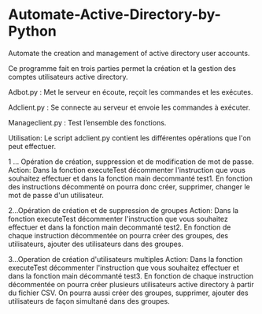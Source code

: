 # Automate-Active-Directory-by-Python
Automate the creation and management of active directory user accounts.

Ce programme fait en trois parties  permet la création et la gestion des comptes utilisateurs active directory.

Adbot.py : Met le serveur en écoute, reçoit les commandes et les exécutes.

Adclient.py : Se connecte au serveur et envoie  les commandes à exécuter.

Manageclient.py : Test l’ensemble des fonctions.

Utilisation:
Le script adclient.py contient les différentes opérations que l'on peut effectuer.

1 ... Opération de création, suppression et de modification de mot de passe.
Action: Dans la fonction executeTest  décommenter  l'instruction que vous souhaitez effectuer et dans la fonction main decommanté test1.
En fonction des instructions décommenté on pourra donc créer, supprimer, changer le mot de passe d'un utilisateur.

2...Opération de création et de suppression de groupes
Action: Dans la fonction executeTest  décommenter l'instruction que vous souhaitez effectuer et dans la fonction main decommanté test2.
En fonction de chaque instruction décommentée on pourra créer des groupes, des utilisateurs, ajouter des utilisateurs dans des groupes.

3...Operation de création d'utilisateurs multiples
Action: Dans la fonction executeTest  décommenter l'instruction que vous souhaitez effectuer et dans la fonction main décommanté test3.
En fonction de chaque instruction décommentée on pourra créer plusieurs utilisateurs active directory à partir du fichier CSV.
On pourra aussi créer des groupes, supprimer, ajouter des utilisateurs de façon simultané dans des groupes.


